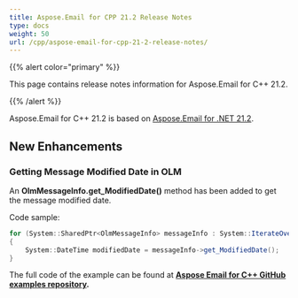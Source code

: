 ```yaml
---
title: Aspose.Email for CPP 21.2 Release Notes
type: docs
weight: 50
url: /cpp/aspose-email-for-cpp-21-2-release-notes/
---
```


{{% alert color="primary" %}} 

This page contains release notes information for Aspose.Email for C++ 21.2.

{{% /alert %}} 

Aspose.Email for C++ 21.2 is based on [Aspose.Email for .NET 21.2](https://docs.aspose.com/email/net/aspose-email-for-net-21-2-release-notes/).

## **New Enhancements**

### **Getting Message Modified Date in OLM**
An **OlmMessageInfo.get_ModifiedDate()** method has been added to get the message modified date.

Code sample:
```cs
for (System::SharedPtr<OlmMessageInfo> messageInfo : System::IterateOver(inboxFolder->EnumerateMessages()))
{
    System::DateTime modifiedDate = messageInfo->get_ModifiedDate();
}
```

The full code of the example can be found at **[Aspose Email for C++ GitHub examples repository](https://github.com/aspose-email/Aspose.Email-for-C).**
